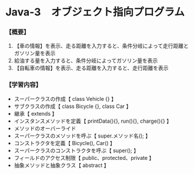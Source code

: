 # Java-3　オブジェクト指向プログラム

### 【概要】
1. 【車の情報】を表示、走る距離を入力すると、条件分岐によって走行距離とガソリン量を表示
2. 給油する量を入力すると、条件分岐によってガソリン量を表示
3. 【自転車の情報】を表示、走る距離を入力すると、走行距離を表示

### 【学習内容】
- スーパークラスの作成【 class Vehicle {} 】
- サブクラスの作成【 class Bicycle {}, class Car 】
- 継承【 extends 】
- インスタンスメソッドを定義【 printData(){}, run(){}, charge(){} 】
- メソッドのオーバーライド
- スーパークラスのメソッドを呼ぶ【 super.メソッド名(); 】
- コンストラクタを定義【 Bicycle(), Car() 】
- スーパークラスのコンストラクタを呼ぶ【 super(); 】
- フィールドのアクセス制限【 public、protected、private 】
- 抽象メソッドと抽象クラス【 abstract 】
